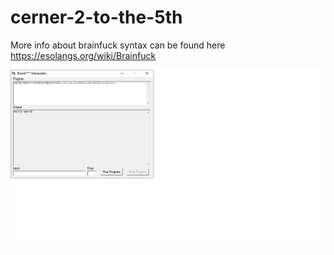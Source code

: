 # cerner-2-to-the-5th
More info about brainfuck syntax can be found here https://esolangs.org/wiki/Brainfuck



![BrainFuck Interpreter](https://github.com/mithuns/cerner-2-to-the-5th/blob/master/images/BFI.png)
